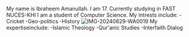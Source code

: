 My name is Ibraheem Amanullah.
I am 17.
Currently studying in FAST NUCES-KHI
I am a student of Computer Science.
My intrests include:
-Cricket
-Geo-politics
-History
![IMG-20240829-WA0019](https://github.com/user-attachments/assets/77aced1d-0831-4c4c-9c19-ae7bb3edb050)
My expertiseinclude:
-Islamic Theology
-Qur'anic Studies
-Interfaith Dialog
